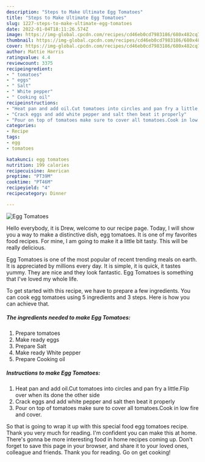 ```yaml
---
description: "Steps to Make Ultimate Egg Tomatoes"
title: "Steps to Make Ultimate Egg Tomatoes"
slug: 1227-steps-to-make-ultimate-egg-tomatoes
date: 2022-01-04T18:11:26.574Z
image: https://img-global.cpcdn.com/recipes/cd46eb0cd7983186/680x482cq70/egg-tomatoes-recipe-main-photo.jpg
thumbnail: https://img-global.cpcdn.com/recipes/cd46eb0cd7983186/680x482cq70/egg-tomatoes-recipe-main-photo.jpg
cover: https://img-global.cpcdn.com/recipes/cd46eb0cd7983186/680x482cq70/egg-tomatoes-recipe-main-photo.jpg
author: Mattie Harris
ratingvalue: 4.4
reviewcount: 3375
recipeingredient:
- " tomatoes"
- " eggs"
- " Salt"
- " White pepper"
- " Cooking oil"
recipeinstructions:
- "Heat pan and add oil.Cut tomatoes into circles and pan fry a little.Flip over when its done the other side"
- "Crack eggs and add white pepper and salt then beat it properly"
- "Pour on top of tomatoes make sure to cover all tomatoes.Cook in low fire and cover."
categories:
- Recipe
tags:
- egg
- tomatoes

katakunci: egg tomatoes 
nutrition: 199 calories
recipecuisine: American
preptime: "PT39M"
cooktime: "PT46M"
recipeyield: "4"
recipecategory: Dinner

---
```



![Egg Tomatoes](https://img-global.cpcdn.com/recipes/cd46eb0cd7983186/680x482cq70/egg-tomatoes-recipe-main-photo.jpg)

Hello everybody, it is Drew, welcome to our recipe page. Today, I will show you a way to make a distinctive dish, egg tomatoes. It is one of my favorites food recipes. For mine, I am going to make it a little bit tasty. This will be really delicious.

Egg Tomatoes is one of the most popular of recent trending meals on earth. It is appreciated by millions every day. It is simple, it is quick, it tastes yummy. They are nice and they look fantastic. Egg Tomatoes is something that I've loved my whole life.




To get started with this recipe, we have to prepare a few ingredients. You can cook egg tomatoes using 5 ingredients and 3 steps. Here is how you can achieve that.

<!--inarticleads1-->

##### The ingredients needed to make Egg Tomatoes:

1. Prepare  tomatoes
1. Make ready  eggs
1. Prepare  Salt
1. Make ready  White pepper
1. Prepare  Cooking oil




<!--inarticleads2-->

##### Instructions to make Egg Tomatoes:

1. Heat pan and add oil.Cut tomatoes into circles and pan fry a little.Flip over when its done the other side
1. Crack eggs and add white pepper and salt then beat it properly
1. Pour on top of tomatoes make sure to cover all tomatoes.Cook in low fire and cover.




So that is going to wrap it up with this special food egg tomatoes recipe. Thank you very much for reading. I'm confident you can make this at home. There's gonna be more interesting food in home recipes coming up. Don't forget to save this page in your browser, and share it to your loved ones, colleague and friends. Thank you for reading. Go on get cooking!
